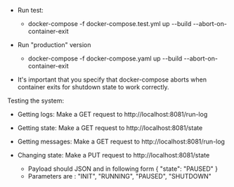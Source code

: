 - Run test:
  - docker-compose -f docker-compose.test.yml up --build --abort-on-container-exit
- Run "production" version

  - docker-compose -f docker-compose.yaml up --build --abort-on-container-exit

- It's important that you specify that docker-compose aborts when container exits for shutdown state to work correctly.

Testing the system:

- Getting logs: Make a GET request to http://localhost:8081/run-log
- Getting state: Make a GET request to http://localhost:8081/state
- Getting messages: Make a GET request to http://localhost:8081/run-log

- Changing state: Make a PUT request to http://localhost:8081/state
  - Payload should JSON and in following form { "state": "PAUSED" }
  - Parameters are : "INIT", "RUNNING", "PAUSED", "SHUTDOWN"
